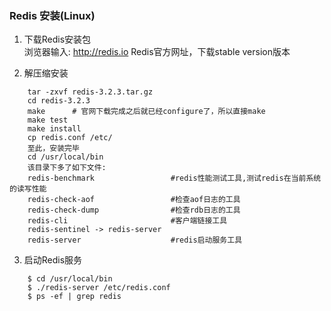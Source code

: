 ### Redis 安装(Linux)

1. 下载Redis安装包   
	浏览器输入: http://redis.io Redis官方网址，下载stable version版本 

2. 解压缩安装

```
	tar -zxvf redis-3.2.3.tar.gz 
	cd redis-3.2.3
	make      # 官网下载完成之后就已经configure了，所以直接make
	make test
	make install 
	cp redis.conf /etc/
	至此，安装完毕
	cd /usr/local/bin
	该目录下多了如下文件:
	redis-benchmark                 #redis性能测试工具,测试redis在当前系统的读写性能
	redis-check-aof                 #检查aof日志的工具
	redis-check-dump                #检查rdb日志的工具
	redis-cli                       #客户端链接工具
	redis-sentinel -> redis-server
	redis-server                    #redis启动服务工具
```

3. 启动Redis服务  

```
	$ cd /usr/local/bin
	$ ./redis-server /etc/redis.conf
	$ ps -ef | grep redis
```




